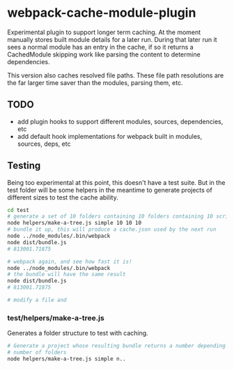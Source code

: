# webpack-cache-module-plugin

Experimental plugin to support longer term caching. At the moment manually stores built module details for a later run. During that later run it sees a normal module has an entry in the cache, if so it returns a CachedModule skipping work like parsing the content to determine dependencies.

This version also caches resolved file paths. These file path resolutions are the far larger time saver than the modules, parsing them, etc.

## TODO

- add plugin hooks to support different modules, sources, dependencies, etc
- add default hook implementations for webpack built in modules, sources, deps, etc

## Testing

Being too experimental at this point, this doesn't have a test suite. But in the test folder will be some helpers in the meantime to generate projects of different sizes to test the cache ability.

```sh
cd test
# generate a set of 10 folders containing 10 folders containing 10 scripts
node helpers/make-a-tree.js simple 10 10 10
# bundle it up, this will produce a cache.json used by the next run
node ../node_modules/.bin/webpack
node dist/bundle.js
# 813001.71875

# webpack again, and see how fast it is!
node ../node_modules/.bin/webpack
# the bundle will have the same result
node dist/bundle.js
# 813001.71875

# modify a file and 
```

### test/helpers/make-a-tree.js

Generates a folder structure to test with caching.

```sh
# Generate a project whose resulting bundle returns a number depending on the
# number of folders
node helpers/make-a-tree.js simple n..
```
